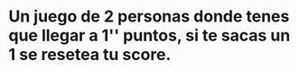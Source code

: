 # Un juego de 2 personas donde tenes que llegar a 1'' puntos, si te sacas un 1 se resetea tu score.
